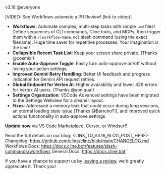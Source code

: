 v3.16 @everyone

[VIDEO: See Workflows automate a PR Review! (link to video)]

*   **Workflows**: Automate complex, multi-step tasks with simple `.md` files! Define sequences of CLI commands, Cline tools, and MCPs, then trigger them with a `/[workflow-name.md]` slash command (using the exact filename). Huge time saver for repetitive processes. Your imagination is the limit!
*   **Collapsible Recent Task List**: Keep your screen share private. (Thanks @cosmix!)
*   **Enable Auto-Approve Toggle**: Easily turn auto-approve on/off without losing your action settings.
*   **Improved Gemini Retry Handling**: Better UI feedback and progress indication for Gemini API request retries.
*   **Global Endpoint for Vertex AI**: Higher availability and fewer 429 errors for Vertex AI users. (Thanks @soniqua!)
*   **Settings Organization**: VSCode Advanced settings have been migrated to the Settings Webview for a cleaner layout.
*   **Fixes**: Addressed a memory leak that could occur during long sessions, an eternal loading state issue (Thanks @BarreiroT!), and improved quick actions functionality in auto-approve settings.

**Update now** via VS Code Marketplace, Cursor, or Windsurf!

Read the full details on our blog: <LINK_TO_V3.16_BLOG_POST_HERE>
Changelog: https://github.com/cline/cline/blob/main/CHANGELOG.md
Workflows Docs: https://docs.cline.bot/features/slash-commands/workflows
General Docs: https://docs.cline.bot

If you have a chance to support us by [leaving a review](https://marketplace.visualstudio.com/items?itemName=saoudrizwan.claude-dev), we'd greatly appreciate it. Thank you!
